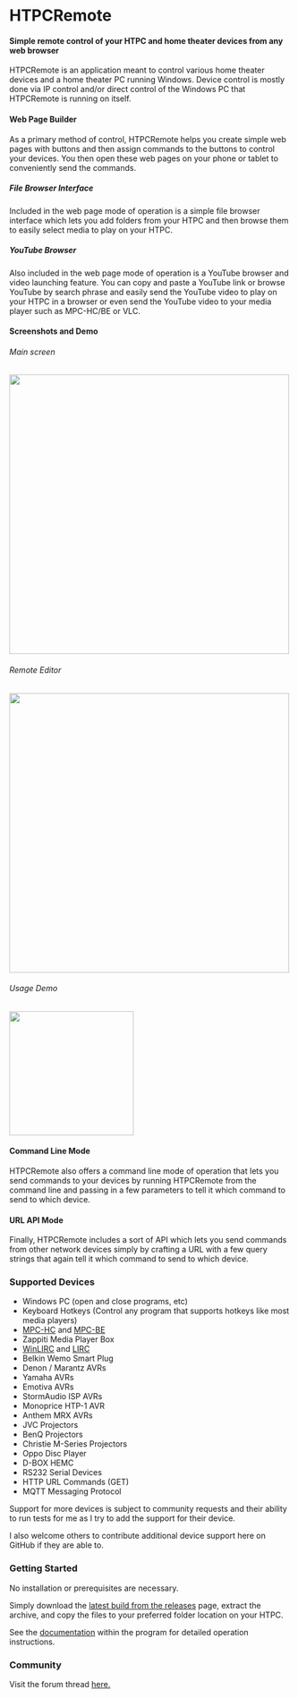 # HTPCRemote
#### Simple remote control of your HTPC and home theater devices from any web browser

HTPCRemote is an application meant to control various home theater devices and a home theater PC running Windows. Device control is mostly done via IP control and/or direct control of the Windows PC that HTPCRemote is  running on itself.

#### Web Page Builder

As a primary method of control, HTPCRemote helps you create simple web pages with buttons and then assign commands to the buttons to control your devices.  You then open these web pages on your phone or tablet to conveniently send the commands.

##### File Browser Interface

Included in the web page mode of operation is a simple file browser interface which lets you add folders from your HTPC and then browse them to easily select media to play on your HTPC.

##### YouTube Browser

Also included in the web page mode of operation is a YouTube browser and video launching feature.  You can copy and paste a YouTube link or browse YouTube by search phrase and easily send the YouTube video to play on your HTPC in a browser or even send the YouTube video to your media player such as MPC-HC/BE or VLC.

#### Screenshots and Demo

###### Main screen
<img src="https://user-images.githubusercontent.com/1866075/91256551-3f506780-e72d-11ea-9350-30a1aa8fa501.png" width="500px" />

###### Remote Editor
<img src="https://user-images.githubusercontent.com/1866075/91256588-52fbce00-e72d-11ea-8ae3-4b4ae95bb1fc.png" width="500px" />

###### Usage Demo
<img src="https://user-images.githubusercontent.com/1866075/80928497-78be2b00-8d6a-11ea-919a-03c93deb7be7.gif" width="222px" />

#### Command Line Mode

HTPCRemote also offers a command line mode of operation that lets you send commands to your devices by running HTPCRemote from the command line and passing in a few parameters to tell it which command to send to which device.

#### URL API Mode

Finally, HTPCRemote includes a sort of API which lets you send commands from other network devices simply by crafting a URL with a few query strings that again tell it which command to send to which device.

### Supported Devices

* Windows PC (open and close programs, etc)
* Keyboard Hotkeys (Control any program that supports hotkeys like most media players)
* [MPC-HC](https://github.com/clsid2/mpc-hc) and [MPC-BE](https://sourceforge.net/projects/mpcbe/)
* Zappiti Media Player Box
* [WinLIRC](http://winlirc.sourceforge.net/) and [LIRC](https://www.lirc.org/)
* Belkin Wemo Smart Plug
* Denon / Marantz AVRs
* Yamaha AVRs
* Emotiva AVRs
* StormAudio ISP AVRs
* Monoprice HTP-1 AVR
* Anthem MRX AVRs
* JVC Projectors
* BenQ Projectors
* Christie M-Series Projectors
* Oppo Disc Player
* D-BOX HEMC
* RS232 Serial Devices
* HTTP URL Commands (GET)
* MQTT Messaging Protocol

Support for more devices is subject to community requests and their ability to run tests for me as I try to add the support for their device.

I also welcome others to contribute additional device support here on GitHub if they are able to.

### Getting Started

No installation or prerequisites are necessary.

Simply download the [latest build from the releases](https://github.com/nicko88/HTPCRemote/releases/latest) page, extract the archive, and copy the files to your preferred folder location on your HTPC.

See the [documentation](https://raw.githack.com/nicko88/HTPCRemote/master/HTPCRemote/Util/html/doc.html) within the program for detailed operation instructions.

### Community

Visit the forum thread [here.](https://www.avsforum.com/forum/26-home-theater-computers/3141648-htpcremote-simple-remote-control-your-htpc-home-theater-any-web-browser.html)
